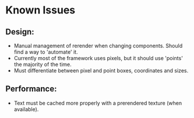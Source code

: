 
# Known Issues

## Design:

- Manual management of rerender when changing components. Should find a way to 'automate' it.
- Currently most of the framework uses pixels, but it should use 'points' the majority of the time.
- Must differentiate between pixel and point boxes, coordinates and sizes.

## Performance:

- Text must be cached more properly with a prerendered texture (when available).
